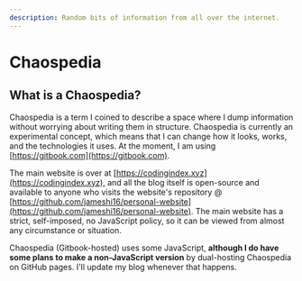 ```yaml
---
description: Random bits of information from all over the internet.
---
```


# Chaospedia

## What is a Chaospedia?

Chaospedia is a term I coined to describe a space where I dump information without worrying about writing them in structure. Chaospedia is currently an experimental concept, which means that I can change how it looks, works, and the technologies it uses. At the moment, I am using [https://gitbook.com](https://gitbook.com).

The main website is over at [https://codingindex.xyz](https://codingindex.xyz), and all the blog itself is open-source and available to anyone who visits the  website's repository @ [https://github.com/jameshi16/personal-website](https://github.com/jameshi16/personal-website). The main website has a strict, self-imposed, no JavaScript policy, so it can be viewed from almost any circumstance  or situation.

Chaospedia \(Gitbook-hosted\) uses some JavaScript, **although I do have some plans to make a non-JavaScript version** by dual-hosting Chaospedia on GitHub pages. I'll update my blog whenever that happens.

